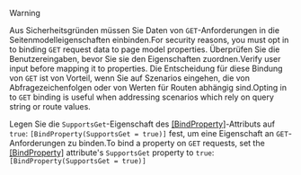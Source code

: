 > [!WARNING]
> <span data-ttu-id="627b6-101">Aus Sicherheitsgründen müssen Sie Daten von `GET`-Anforderungen in die Seitenmodelleigenschaften einbinden.</span><span class="sxs-lookup"><span data-stu-id="627b6-101">For security reasons, you must opt in to binding `GET` request data to page model properties.</span></span> <span data-ttu-id="627b6-102">Überprüfen Sie die Benutzereingaben, bevor Sie sie den Eigenschaften zuordnen.</span><span class="sxs-lookup"><span data-stu-id="627b6-102">Verify user input before mapping it to properties.</span></span> <span data-ttu-id="627b6-103">Die Entscheidung für diese Bindung von `GET` ist von Vorteil, wenn Sie auf Szenarios eingehen, die von Abfragezeichenfolgen oder von Werten für Routen abhängig sind.</span><span class="sxs-lookup"><span data-stu-id="627b6-103">Opting in to `GET` binding is useful when addressing scenarios which rely on query string or route values.</span></span>
>
> <span data-ttu-id="627b6-104">Legen Sie die `SupportsGet`-Eigenschaft des [[BindProperty]](/dotnet/api/microsoft.aspnetcore.mvc.bindpropertyattribute)-Attributs auf `true`: `[BindProperty(SupportsGet = true)]` fest, um eine Eigenschaft an `GET`-Anforderungen zu binden.</span><span class="sxs-lookup"><span data-stu-id="627b6-104">To bind a property on `GET` requests, set the [[BindProperty]](/dotnet/api/microsoft.aspnetcore.mvc.bindpropertyattribute) attribute's `SupportsGet` property to `true`: `[BindProperty(SupportsGet = true)]`</span></span>
